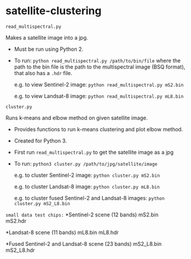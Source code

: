 # satellite-clustering

`read_multispectral.py`

Makes a satellite image into a jpg.
* Must be run using Python 2. 
* To run: `python read_multispectral.py /path/to/bin/file` where the path to the bin file is the path to the multispectral image (BSQ format), that also has a `.hdr` file.

    e.g. to view Sentinel-2 image: `python read_multispectral.py mS2.bin`
    
    e.g. to view Landsat-8 image: `python read_multispectral.py mL8.bin`
    
   
`cluster.py`

Runs k-means and elbow method on given satellite image.
* Provides functions to run k-means clustering and plot elbow method. 
* Created for Python 3.
* First run `read_multispectral.py` to get the satellite image as a jpg
* To run: `python3 cluster.py /path/to/jpg/satellite/image`

    e.g. to cluster Sentinel-2 image: `python cluster.py mS2.bin`
    
    e.g. to cluster Landsat-8 image: `python cluster.py mL8.bin`

    e.g. to cluster fused Sentinel-2 and Landsat-8 images: `python cluster.py mS2_L8.bin`
    
`small data test chips:`
*Sentinel-2 scene (12 bands)
mS2.bin  	
mS2.hdr 	

*Landsat-8 scene (11 bands)
mL8.bin
mL8.hdr 	

*Fused Sentinel-2 and Landsat-8 scene (23 bands)
mS2_L8.bin
mS2_L8.hdr
